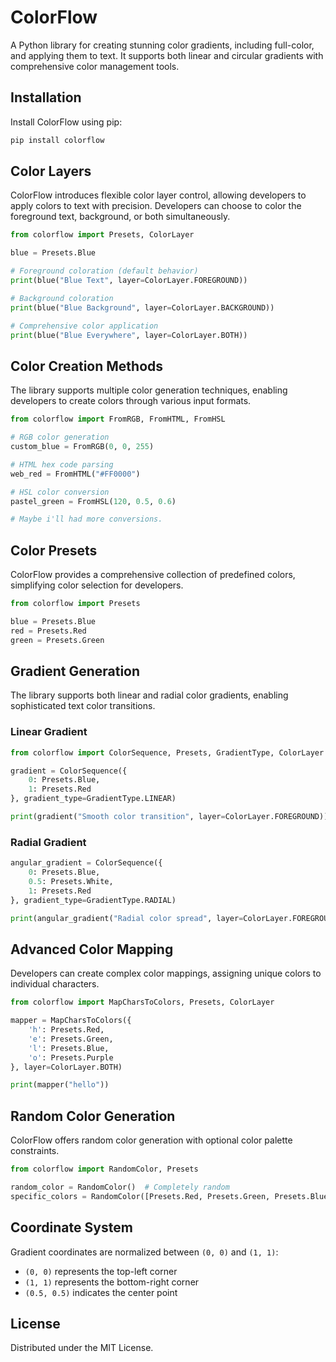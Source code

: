 # ColorFlow

A Python library for creating stunning color gradients, including full-color, and applying them to text. It supports both linear and circular gradients with comprehensive color management tools.

## Installation

Install ColorFlow using pip:

```bash
pip install colorflow
```

## Color Layers

ColorFlow introduces flexible color layer control, allowing developers to apply colors to text with precision. Developers can choose to color the foreground text, background, or both simultaneously.

```python
from colorflow import Presets, ColorLayer

blue = Presets.Blue

# Foreground coloration (default behavior)
print(blue("Blue Text", layer=ColorLayer.FOREGROUND))

# Background coloration
print(blue("Blue Background", layer=ColorLayer.BACKGROUND))

# Comprehensive color application
print(blue("Blue Everywhere", layer=ColorLayer.BOTH))
```

## Color Creation Methods

The library supports multiple color generation techniques, enabling developers to create colors through various input formats.

```python
from colorflow import FromRGB, FromHTML, FromHSL

# RGB color generation
custom_blue = FromRGB(0, 0, 255)

# HTML hex code parsing
web_red = FromHTML("#FF0000")

# HSL color conversion
pastel_green = FromHSL(120, 0.5, 0.6)

# Maybe i'll had more conversions.
```

## Color Presets

ColorFlow provides a comprehensive collection of predefined colors, simplifying color selection for developers.

```python
from colorflow import Presets

blue = Presets.Blue
red = Presets.Red
green = Presets.Green
```

## Gradient Generation

The library supports both linear and radial color gradients, enabling sophisticated text color transitions.

### Linear Gradient

```python
from colorflow import ColorSequence, Presets, GradientType, ColorLayer

gradient = ColorSequence({
    0: Presets.Blue, 
    1: Presets.Red
}, gradient_type=GradientType.LINEAR)

print(gradient("Smooth color transition", layer=ColorLayer.FOREGROUND))
```

### Radial Gradient

```python
angular_gradient = ColorSequence({
    0: Presets.Blue,
    0.5: Presets.White,
    1: Presets.Red
}, gradient_type=GradientType.RADIAL)

print(angular_gradient("Radial color spread", layer=ColorLayer.FOREGROUND))
```

## Advanced Color Mapping

Developers can create complex color mappings, assigning unique colors to individual characters.

```python
from colorflow import MapCharsToColors, Presets, ColorLayer

mapper = MapCharsToColors({
    'h': Presets.Red,
    'e': Presets.Green,
    'l': Presets.Blue,
    'o': Presets.Purple
}, layer=ColorLayer.BOTH)

print(mapper("hello"))
```

## Random Color Generation

ColorFlow offers random color generation with optional color palette constraints.

```python
from colorflow import RandomColor, Presets

random_color = RandomColor()  # Completely random
specific_colors = RandomColor([Presets.Red, Presets.Green, Presets.Blue])
```

## Coordinate System

Gradient coordinates are normalized between `(0, 0)` and `(1, 1)`:
- `(0, 0)` represents the top-left corner
- `(1, 1)` represents the bottom-right corner
- `(0.5, 0.5)` indicates the center point

## License

Distributed under the MIT License.